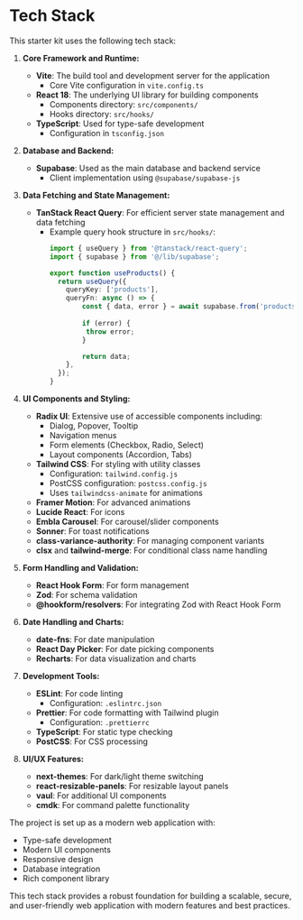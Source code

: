 # Tech Stack

This starter kit uses the following tech stack:

1. **Core Framework and Runtime:**
   - **Vite**: The build tool and development server for the application
     - Core Vite configuration in `vite.config.ts`
   - **React 18**: The underlying UI library for building components
     - Components directory: `src/components/`
     - Hooks directory: `src/hooks/`
   - **TypeScript**: Used for type-safe development
     - Configuration in `tsconfig.json`

2. **Database and Backend:**
   - **Supabase**: Used as the main database and backend service
     - Client implementation using `@supabase/supabase-js`

3. **Data Fetching and State Management:**
   - **TanStack React Query**: For efficient server state management and data fetching
     - Example query hook structure in `src/hooks/`:
       ```typescript
       import { useQuery } from '@tanstack/react-query';
       import { supabase } from '@/lib/supabase';
       
       export function useProducts() {
         return useQuery({
           queryKey: ['products'],
           queryFn: async () => {
               const { data, error } = await supabase.from('products').select('*');
               
               if (error) {
                throw error;
               }

               return data;
           },
         });
       }
       ```

4. **UI Components and Styling:**
   - **Radix UI**: Extensive use of accessible components including:
     - Dialog, Popover, Tooltip
     - Navigation menus
     - Form elements (Checkbox, Radio, Select)
     - Layout components (Accordion, Tabs)
   - **Tailwind CSS**: For styling with utility classes
     - Configuration: `tailwind.config.js`
     - PostCSS configuration: `postcss.config.js`
     - Uses `tailwindcss-animate` for animations
   - **Framer Motion**: For advanced animations
   - **Lucide React**: For icons
   - **Embla Carousel**: For carousel/slider components
   - **Sonner**: For toast notifications
   - **class-variance-authority**: For managing component variants
   - **clsx** and **tailwind-merge**: For conditional class name handling

5. **Form Handling and Validation:**
   - **React Hook Form**: For form management
   - **Zod**: For schema validation
   - **@hookform/resolvers**: For integrating Zod with React Hook Form

6. **Date Handling and Charts:**
   - **date-fns**: For date manipulation
   - **React Day Picker**: For date picking components
   - **Recharts**: For data visualization and charts

7. **Development Tools:**
   - **ESLint**: For code linting
     - Configuration: `.eslintrc.json`
   - **Prettier**: For code formatting with Tailwind plugin
     - Configuration: `.prettierrc`
   - **TypeScript**: For static type checking
   - **PostCSS**: For CSS processing

8. **UI/UX Features:**
   - **next-themes**: For dark/light theme switching
   - **react-resizable-panels**: For resizable layout panels
   - **vaul**: For additional UI components
   - **cmdk**: For command palette functionality

The project is set up as a modern web application with:
- Type-safe development
- Modern UI components
- Responsive design
- Database integration
- Rich component library

This tech stack provides a robust foundation for building a scalable, secure, and user-friendly web application with modern features and best practices.
